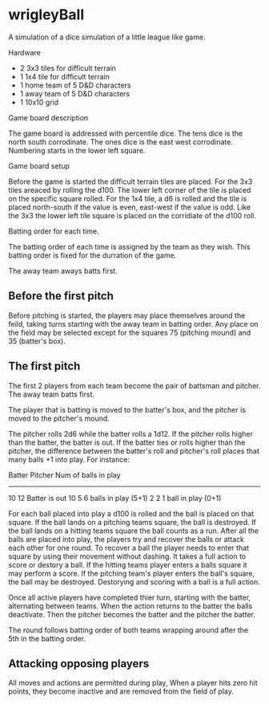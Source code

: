 # wrigleyBall
A simulation of a dice simulation of a little league like game.

Hardware
- 2 3x3 tiles for difficult terrain
- 1 1x4 tile for difficult terrain
- 1 home team of 5 D&D characters
- 1 away team of 5 D&D characters
- 1 10x10 grid

Game board description

The game board is addressed with percentile dice.  The tens dice is the north south corrodinate.  The ones
dice is the east west corrodinate.  Numbering starts in the lower left square.

Game board setup

Before the game is started the difficult terrain tiles are placed.  For the 3x3 tiles 
areaced by rolling the d100.  The lower left corner of the tile is placed on the specific square rolled.
For the 1x4 tile, a d6 is rolled and the tile is placed north-south if the value is even, east-west if the value is odd.
Like the 3x3 the lower left tile square is placed on the corridiate of the d100 roll.

Batting order for each time.

The batting order of each time is assigned by the team as they wish.  This batting order is fixed for the durration 
of the game.

The away team aways batts first.

Before the first pitch
--------
Before pitching is started, the players may place themselves around the feild, taking turns starting with the away team in batting order.  Any place on the field may be selected except for the squares 75 (pitching mound) and 35 (batter's box).

The first pitch
-----
The first 2 players from each team become the pair of battsman and pitcher.  The away team batts first.

The player that is batting is moved to the batter's box, and the pitcher is moved to the pitcher's mound.

The pitcher rolls 2d6 while the batter rolls a 1d12.  If the pitcher rolls higher than the batter, the batter is out.  If the batter ties or rolls higher than the pitcher, the difference between the batter's roll and pitcher's roll places that many balls +1 into play.  For instance:

Batter  Pitcher  Num of balls in play
-----   ------   ------
10      12       Batter is out
10      5        6 balls in play (5+1)
2       2        1 ball in play (0+1)

For each ball placed into play a d100 is rolled and the ball is placed on that square.  If the ball lands on a pitching teams square, the ball is destroyed.  If the ball lands on a hitting teams square the ball counts as a run.  After all the balls are placed into play, the players try and recover the balls or attack each other for one round.  To recover a ball the player needs to enter that square by using their movement without dashing.  It takes a full action to score or destory a ball.  If the hitting teams player enters a balls square it may perform a score.  If the pitching team's player enters the ball's square, the ball may be destroyed.  Destorying and scoring with a ball is a full action.

Once all active players have completed thier turn, starting with the batter, alternating between teams.  When the action returns to the batter the balls deactivate.  Then the pitcher becomes the batter and the pitcher the batter.

The round follows batting order of both teams wrapping around after the 5th in the batting order.

Attacking opposing players
---- 

All moves and actions are permitted during play,  When a player hits zero hit points, they become inactive and are removed from the field of play.

